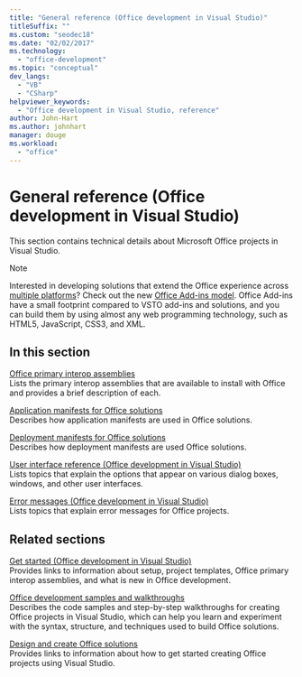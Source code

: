 ```yaml
---
title: "General reference (Office development in Visual Studio)"
titleSuffix: ""
ms.custom: "seodec18"
ms.date: "02/02/2017"
ms.technology: 
  - "office-development"
ms.topic: "conceptual"
dev_langs: 
  - "VB"
  - "CSharp"
helpviewer_keywords: 
  - "Office development in Visual Studio, reference"
author: John-Hart
ms.author: johnhart
manager: douge
ms.workload: 
  - "office"
---
```

# General reference (Office development in Visual Studio)
  This section contains technical details about Microsoft Office projects in Visual Studio.  
  
> [!NOTE]  
>  Interested in developing solutions that extend the Office experience across [multiple platforms](https://dev.office.com/add-in-availability)? Check out the new [Office Add-ins model](https://dev.office.com/docs/add-ins/overview/office-add-ins). Office Add-ins have a small footprint compared to VSTO add-ins and solutions, and you can build them by using almost any web programming technology, such as HTML5, JavaScript, CSS3, and XML.  
  
## In this section  
 [Office primary interop assemblies](../vsto/office-primary-interop-assemblies.md)  
 Lists the primary interop assemblies that are available to install with Office and provides a brief description of each.  
  
 [Application manifests for Office solutions](../vsto/application-manifests-for-office-solutions.md)  
 Describes how application manifests are used in Office solutions.  
  
 [Deployment manifests for Office solutions](../vsto/deployment-manifests-for-office-solutions.md)  
 Describes how deployment manifests are used Office solutions.  
  
 [User interface reference &#40;Office development in Visual Studio&#41;](../vsto/user-interface-reference-office-development-in-visual-studio.md)  
 Lists topics that explain the options that appear on various dialog boxes, windows, and other user interfaces.  
  
 [Error messages &#40;Office development in Visual Studio&#41;](../vsto/error-messages-office-development-in-visual-studio.md)  
 Lists topics that explain error messages for Office projects.  
  
## Related sections  
 [Get started &#40;Office development in Visual Studio&#41;](../vsto/getting-started-office-development-in-visual-studio.md)  
 Provides links to information about setup, project templates, Office primary interop assemblies, and what is new in Office development.  
  
 [Office development samples and walkthroughs](../vsto/office-development-samples-and-walkthroughs.md)  
 Describes the code samples and step-by-step walkthroughs for creating Office projects in Visual Studio, which can help you learn and experiment with the syntax, structure, and techniques used to build Office solutions.  
  
 [Design and create Office solutions](../vsto/designing-and-creating-office-solutions.md)  
 Provides links to information about how to get started creating Office projects using Visual Studio.  
  
  